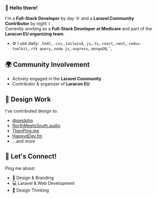 ### 👋 Hello there!

I'm a **Full-Stack Developer** by day ☼ and a **Laravel Community Contributor** by night ☾.  
Currently working as a **Full-Stack Developer at Medicare** and part of the **Laracon EU organizing team**.

- ⚙️ I use daily: `.html`, `.css`,`.tailwind`,`.js`,`.ts`,`.react`,`.next`,`.redux-toolkit`,`.rtk query`,`.node.js`,`.express`,`.mongoDB`,``,

## 🌍 Community Involvement
- Actively engaged in the **Laravel Community**
- Contributor & organizer of **Laracon EU**

## 💅 Design Work
I've contributed design to:
- [@pestphp](https://pestphp.com)
- [NorthMeetsSouth.audio](https://northmeetssouth.audio)
- [ThenPing.me](https://thenping.me)
- [HappydDev.fm](https://happyddev.fm)
- ...and more

## 💬 Let's Connect!
Ping me about:
- 🎨 Design & Branding  
- 💻 Laravel & Web Development  
- 🧠 Design Thinking  
